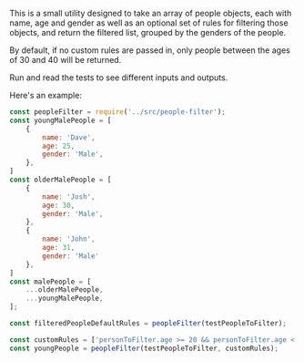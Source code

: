This is a small utility designed to take an array of people objects, each with name, age and gender as well as an optional set of rules for filtering those objects, and return the filtered list, grouped by the genders of the people.

By default, if no custom rules are passed in, only people between the ages of 30 and 40 will be returned.

Run and read the tests to see different inputs and outputs.

Here's an example:

``` javascript
const peopleFilter = require('../src/people-filter');
const youngMalePeople = [
    {
        name: 'Dave',
        age: 25,
        gender: 'Male',
    },
]
const olderMalePeople = [
    {
        name: 'Josh',
        age: 30,
        gender: 'Male',
    },
    {
        name: 'John',
        age: 31,
        gender: 'Male'
    },
]
const malePeople = [
    ...olderMalePeople,
    ...youngMalePeople,
];

const filteredPeopleDefaultRules = peopleFilter(testPeopleToFilter);

const customRules = ['personToFilter.age >= 20 && personToFilter.age < 30'];
const youngPeople = peopleFilter(testPeopleToFilter, customRules);
```
